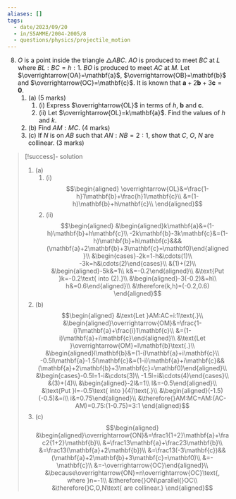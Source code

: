 ```yaml
---
aliases: []
tags:
  - date/2023/09/20
  - in/S5AMME/2004-2005/8
  - questions/physics/projectile_motion
---
```


8. $O$ is a point inside the triangle $\triangle{ABC}$. $AO$ is produced to meet $BC$ at $L$ where $BL:BC=h:1$. $BO$ is produced to meet $AC$ at $M$. Let $\overrightarrow{OA}=\mathbf{a}$, $\overrightarrow{OB}=\mathbf{b}$ and $\overrightarrow{OC}=\mathbf{c}$. It is known that $\mathbf{a}+2\mathbf{b}+3\mathbf{c}=\mathbf{0}$.
    1. (a) (5 marks)
        1. (i) Express $\overrightarrow{OL}$ in terms of $h$, $\mathbf{b}$ and $\mathbf{c}$.
        2. (ii) Let $\overrightarrow{OL}=k\mathbf{a}$. Find the values of $h$ and $k$.
    2. (b) Find $AM:MC$. (4 marks)
    3. (c) If $N$ is on $AB$ such that $AN:NB=2:1$, show that $C$, $O$, $N$ are collinear. (3 marks)

> [!success]- solution
>
> 1. (a)
>     1. (i) $$\begin{aligned}
\overrightarrow{OL}&=\frac{1-h}1\mathbf{b}+\frac{h}1\mathbf{c}\\
&=(1-h)\mathbf{b}+h\mathbf{c}\\
\end{aligned}$$
>     2. (ii) $$\begin{aligned}
&\begin{aligned}k\mathbf{a}&=(1-h)\mathbf{b}+h\mathbf{c}\\
-2k\mathbf{b}-3k\mathbf{c}&=(1-h)\mathbf{b}+h\mathbf{c}&&&(\mathbf{a}+2\mathbf{b}+3\mathbf{c}=\mathbf0)\end{aligned}\\
&\begin{cases}-2k=1-h&\cdots(1)\\
-3k=h&\cdots(2)\end{cases}\\
&(1)+(2)\\
&\begin{aligned}-5k&=1\\
k&=-0.2\end{aligned}\\
&\text{Put }k=-0.2\text{ into (2).}\\
&\begin{aligned}-3(-0.2)&=h\\
h&=0.6\end{aligned}\\
&\therefore(k,h)=(-0.2,0.6)
\end{aligned}$$
> 2. (b) $$\begin{aligned}
&\text{Let }AM:AC=i:1\text{.}\\
&\begin{aligned}\overrightarrow{OM}&=\frac{1-i}1\mathbf{a}+\frac{i}1\mathbf{c}\\
&=(1-i)\mathbf{a}+i\mathbf{c}\end{aligned}\\
&\text{Let }\overrightarrow{OM}=l\mathbf{b}\text{.}\\
&\begin{aligned}l\mathbf{b}&=(1-i)\mathbf{a}+i\mathbf{c}\\
-0.5l\mathbf{a}-1.5l\mathbf{c}&=(1-i)\mathbf{a}+i\mathbf{c}&&(\mathbf{a}+2\mathbf{b}+3\mathbf{c}=\mathbf0)\end{aligned}\\
&\begin{cases}-0.5l=1-i&\cdots(3)\\
-1.5l=i&\cdots(4)\end{cases}\\
&(3)+(4)\\
&\begin{aligned}-2l&=1\\
l&=-0.5\end{aligned}\\
&\text{Put }l=-0.5\text{ into }(4)\text{.}\\
&\begin{aligned}(-1.5)(-0.5)&=i\\
i&=0.75\end{aligned}\\
&\therefore{}AM:MC=AM:(AC-AM)=0.75:(1-0.75)=3:1
\end{aligned}$$
> 3. (c) $$\begin{aligned}
&\begin{aligned}\overrightarrow{ON}&=\frac1{1+2}\mathbf{a}+\frac2{1+2}\mathbf{b}\\
&=\frac13\mathbf{a}+\frac23\mathbf{b}\\
&=\frac13(\mathbf{a}+2\mathbf{b})\\
&=\frac13(-3\mathbf{c})&&(\mathbf{a}+2\mathbf{b}+3\mathbf{c}=\mathbf0)\\
&=-\mathbf{c}\\
&=-\overrightarrow{OC}\end{aligned}\\
&\because\overrightarrow{ON}=n\overrightarrow{OC}\text{, where }n=-1\\
&\therefore{}ON\parallel{}OC\\
&\therefore{}C,O,N\text{ are collinear.}
\end{aligned}$$
